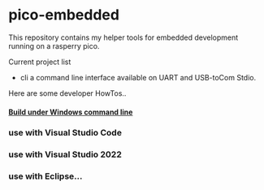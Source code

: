 # pico-embedded

This repository contains my helper tools for embedded development running on a rasperry pico.

Current project list

* cli   a command line interface available on UART and USB-toCom Stdio.

Here are some developer HowTos..

#### [Build under Windows command line](doc/build-cmdline.md)

### use with Visual Studio Code

### use with Visual Studio 2022

### use with Eclipse...
